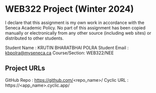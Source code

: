 # WEB322 Project (Winter 2024)

I declare that this assignment is my own work in accordance with the Seneca Academic Policy.
No part of this assignment has been copied manually or electronically from any other source
(including web sites) or distributed to other students.

Student Name  : KRUTIN BHARATBHAI POLRA
Student Email : kbpolra@myseneca.ca
Course/Section: WEB322/NEE

## Project URLs
GitHub Repo   : https://github.com/<repo_name>/
Cyclic URL    : https://<app_name>.cyclic.app/
